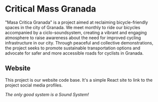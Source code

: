 # Critical Mass Granada
"Masa Critica Granada" is a project aimed at reclaiming bicycle-friendly spaces in the city of Granada. We meet monthly to ride our bicycles accompanied by a ciclo-soundsystem, creating a vibrant and engaging atmosphere to raise awareness about the need for improved cycling infrastructure in our city. Through peaceful and collective demonstrations, the project seeks to promote sustainable transportation options and advocate for safer and more accessible roads for cyclists in Granada.

## Website
This project is our website code base. It's a simple React site to link to the project social media profiles.

*The only good system is a Sound System!*
